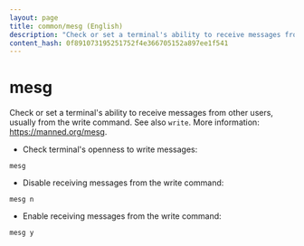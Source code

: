 ```yaml
---
layout: page
title: common/mesg (English)
description: "Check or set a terminal's ability to receive messages from other users, usually from the write command."
content_hash: 0f891073195251752f4e366705152a897ee1f541
---
```

# mesg

Check or set a terminal's ability to receive messages from other users, usually from the write command.
See also `write`.
More information: <https://manned.org/mesg>.

- Check terminal's openness to write messages:

`mesg`

- Disable receiving messages from the write command:

`mesg n`

- Enable receiving messages from the write command:

`mesg y`
